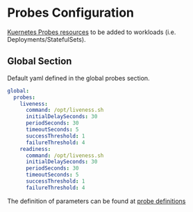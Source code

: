 # Probes Configuration

[Kuernetes Probes resources](https://kubernetes.io/docs/tasks/configure-pod-container/configure-liveness-readiness-startup-probes/)
to be added to workloads (i.e. Deployments/StatefulSets).

## Global Section

Default yaml defined in the global probes section.

```yaml
global:
  probes:
    liveness:
      command: /opt/liveness.sh
      initialDelaySeconds: 30
      periodSeconds: 30
      timeoutSeconds: 5
      successThreshold: 1
      failureThreshold: 4
    readiness:
      command: /opt/liveness.sh
      initialDelaySeconds: 30
      periodSeconds: 30
      timeoutSeconds: 5
      successThreshold: 1
      failureThreshold: 4
```

The definition of parameters can be found at
[probe definitions](https://kubernetes.io/docs/tasks/configure-pod-container/configure-liveness-readiness-startup-probes/#configure-probes)
